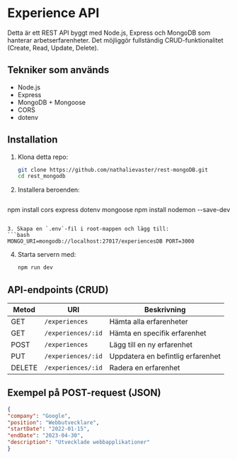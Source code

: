# Experience API

Detta är ett REST API byggt med Node.js, Express och MongoDB som hanterar arbetserfarenheter. Det möjliggör fullständig CRUD-funktionalitet (Create, Read, Update, Delete).

## Tekniker som används

- Node.js
- Express
- MongoDB + Mongoose
- CORS
- dotenv

## Installation

1. Klona detta repo:

   ```bash
   git clone https://github.com/nathalievaster/rest-mongoDB.git
   cd rest_mongodb
   ```

2. Installera beroenden: 

   ```bash
 npm install cors express dotenv mongoose
 npm install nodemon --save-dev
   ```

3. Skapa en `.env`-fil i root-mappen och lägg till:
```bash
MONGO_URI=mongodb://localhost:27017/experiencesDB PORT=3000
```

4. Starta servern med:
   ```bash
   npm run dev
   ```


## API-endpoints (CRUD)

| Metod | URI                      | Beskrivning                       |
|-------|--------------------------|-----------------------------------|
| GET   | `/experiences`           | Hämta alla erfarenheter           |
| GET   | `/experiences/:id`       | Hämta en specifik erfarenhet      |
| POST  | `/experiences`           | Lägg till en ny erfarenhet        |
| PUT   | `/experiences/:id`       | Uppdatera en befintlig erfarenhet|
| DELETE| `/experiences/:id`       | Radera en erfarenhet              |

## Exempel på POST-request (JSON)

```json
{
"company": "Google",
"position": "Webbutvecklare",
"startDate": "2022-01-15",
"endDate": "2023-04-30",
"description": "Utvecklade webbapplikationer"
}
```
